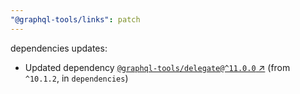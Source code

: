 ```yaml
---
"@graphql-tools/links": patch
---
```

dependencies updates:
  - Updated dependency [`@graphql-tools/delegate@^11.0.0` ↗︎](https://www.npmjs.com/package/@graphql-tools/delegate/v/11.0.0) (from `^10.1.2`, in `dependencies`)
